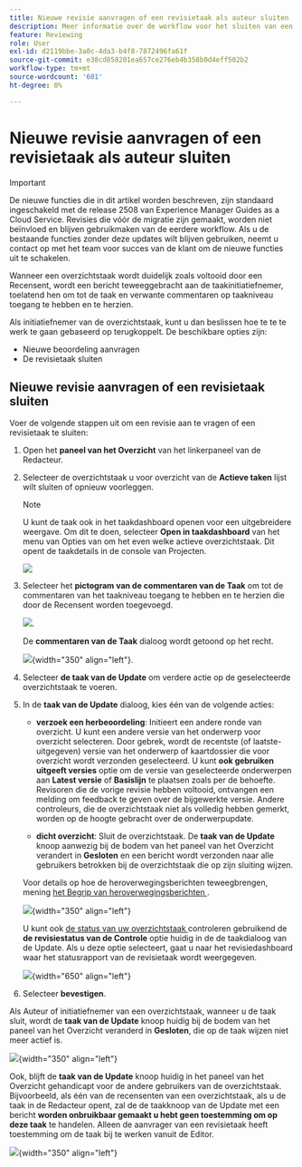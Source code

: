 ```yaml
---
title: Nieuwe revisie aanvragen of een revisietaak als auteur sluiten
description: Meer informatie over de workflow voor het sluiten van een revisietaak of het opnieuw aanvragen van een revisie als auteur in Experience Manager Guides.
feature: Reviewing
role: User
exl-id: d2119bbe-3a0c-4da3-b4f8-7872496fa61f
source-git-commit: e38cd858201ea657ce276eb4b358b0d4eff502b2
workflow-type: tm+mt
source-wordcount: '601'
ht-degree: 0%

---
```


# Nieuwe revisie aanvragen of een revisietaak als auteur sluiten

>[!IMPORTANT]
>
> De nieuwe functies die in dit artikel worden beschreven, zijn standaard ingeschakeld met de release 2508 van Experience Manager Guides as a Cloud Service. Revisies die vóór de migratie zijn gemaakt, worden niet beïnvloed en blijven gebruikmaken van de eerdere workflow. Als u de bestaande functies zonder deze updates wilt blijven gebruiken, neemt u contact op met het team voor succes van de klant om de nieuwe functies uit te schakelen.

Wanneer een overzichtstaak wordt duidelijk zoals voltooid door een Recensent, wordt een bericht teweeggebracht aan de taakinitiatiefnemer, toelatend hen om tot de taak en verwante commentaren op taakniveau toegang te hebben en te herzien.

Als initiatiefnemer van de overzichtstaak, kunt u dan beslissen hoe te te te werk te gaan gebaseerd op terugkoppelt. De beschikbare opties zijn:

- Nieuwe beoordeling aanvragen
- De revisietaak sluiten

## Nieuwe revisie aanvragen of een revisietaak sluiten

Voer de volgende stappen uit om een revisie aan te vragen of een revisietaak te sluiten:

1. Open het **paneel van het Overzicht** van het linkerpaneel van de Redacteur.
2. Selecteer de overzichtstaak u voor overzicht van de **Actieve taken** lijst wilt sluiten of opnieuw voorleggen.

   >[!NOTE]
   >
   > U kunt de taak ook in het taakdashboard openen voor een uitgebreidere weergave. Om dit te doen, selecteer **Open in taakdashboard** van het menu van Opties van om het even welke actieve overzichtstaak. Dit opent de taakdetails in de console van Projecten.

   ![](images/task-dashboard-selection-author-view.png)
3. Selecteer het **pictogram van de commentaren van de Taak** om tot de commentaren van het taakniveau toegang te hebben en te herzien die door de Recensent worden toegevoegd.

   ![](images/task-comments-selection-author-view.png).

   De **commentaren van de Taak** dialoog wordt getoond op het recht.

   ![](images/task-comments-dialog-editor.png){width="350" align="left"}.
4. Selecteer **de taak van de Update** om verdere actie op de geselecteerde overzichtstaak te voeren.
5. In de **taak van de Update** dialoog, kies één van de volgende acties:

   - **verzoek een herbeoordeling**: Initieert een andere ronde van overzicht. U kunt een andere versie van het onderwerp voor overzicht selecteren. Door gebrek, wordt de recentste (of laatste-uitgegeven) versie van het onderwerp of kaartdossier die voor overzicht wordt verzonden geselecteerd. U kunt **ook gebruiken uitgeeft versies** optie om de versie van geselecteerde onderwerpen aan **Latest versie** of **Basislijn** te plaatsen zoals per de behoefte.  Revisoren die de vorige revisie hebben voltooid, ontvangen een melding om feedback te geven over de bijgewerkte versie. Andere controleurs, die de overzichtstaak niet als volledig hebben gemerkt, worden op de hoogte gebracht over de onderwerpupdate.

   - **dicht overzicht**: Sluit de overzichtstaak. De **taak van de Update** knoop aanwezig bij de bodem van het paneel van het Overzicht verandert in **Gesloten** en een bericht wordt verzonden naar alle gebruikers betrokken bij de overzichtstaak die op zijn sluiting wijzen.

   Voor details op hoe de heroverwegingsberichten teweegbrengen, mening [ het Begrip van heroverwegingsberichten ](./review-understanding-review-notifications.md).

   ![](images/update-task-dialog.png){width="350" align="left"}

   U kunt ook [ de status van uw overzichtstaak ](./review-manage-tasks-review-dashboard.md#check-the-status-of-a-review-task) controleren gebruikend de **de revisiestatus van de Controle** optie huidig in de de taakdialoog van de Update. Als u deze optie selecteert, gaat u naar het revisiedashboard waar het statusrapport van de revisietaak wordt weergegeven.

   ![](images/check-review-status-icon.png){width="650" align="left"}

6. Selecteer **bevestigen**.


Als Auteur of initiatiefnemer van een overzichtstaak, wanneer u de taak sluit, wordt de **taak van de Update** knoop huidig bij de bodem van het paneel van het Overzicht veranderd in **Gesloten**, die op de taak wijzen niet meer actief is.

![](images/review-task-status-closed-review-panel.png){width="350" align="left"}

Ook, blijft de **taak van de Update** knoop huidig in het paneel van het Overzicht gehandicapt voor de andere gebruikers van de overzichtstaak. Bijvoorbeeld, als één van de recensenten van een overzichtstaak, als u de taak in de Redacteur opent, zal de de taakknoop van de Update met een bericht **worden onbruikbaar gemaakt u hebt geen toestemming om op deze taak** te handelen. Alleen de aanvrager van een revisietaak heeft toestemming om de taak bij te werken vanuit de Editor.

![](images/update-task-button-disabled.png){width="350" align="left"}




